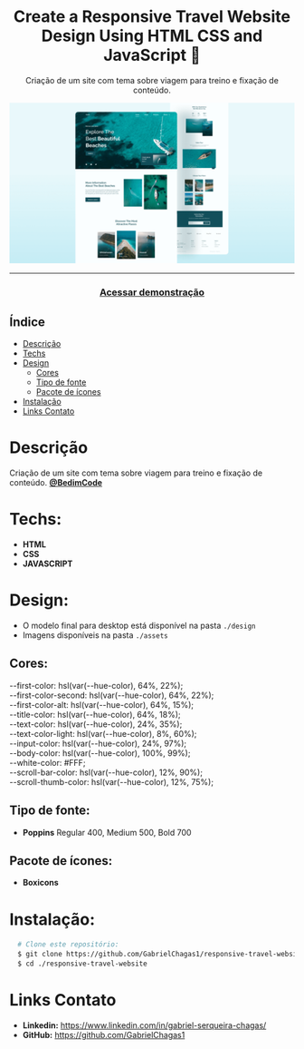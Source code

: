 <div align="center">
    <h1 align="center">Create a Responsive Travel Website Design Using HTML CSS and JavaScript 🌊</h1>
    <p>Criação de um site com tema sobre viagem para treino e fixação de conteúdo.</p>
    <img src="./design/preview.png" alt="Logo" width="800">
</div>

---
<h3 align="center">
  <a href="https://responsive-travel-website-nu.vercel.app/">Acessar demonstração</a>
</h3>

## Índice

* [Descrição](#descrição)
* [Techs](#techs)
* [Design](#design)
  * [Cores](#cores)
  * [Tipo de fonte](#tipo-de-fonte)
  * [Pacote de ícones](#pacote-de-ícones)
* [Instalação](#instalação)
* [Links Contato](#links-contato)

# Descrição
Criação de um site com tema sobre viagem para treino e fixação de conteúdo. [**@BedimCode**](https://www.youtube.com/c/Bedimcode)

# Techs: 
- **HTML**
- **CSS**
- **JAVASCRIPT**

# Design:
- O modelo final para desktop está disponível na pasta `./design`
- Imagens disponíveis na pasta `./assets`<br>

## Cores:
--first-color: hsl(var(--hue-color), 64%, 22%);<br>
--first-color-second: hsl(var(--hue-color), 64%, 22%);<br>
--first-color-alt: hsl(var(--hue-color), 64%, 15%);<br>
--title-color: hsl(var(--hue-color), 64%, 18%);<br>
--text-color: hsl(var(--hue-color), 24%, 35%);<br>
--text-color-light: hsl(var(--hue-color), 8%, 60%);<br>
--input-color: hsl(var(--hue-color), 24%, 97%);<br>
--body-color: hsl(var(--hue-color), 100%, 99%);<br>
--white-color: #FFF;<br>
--scroll-bar-color: hsl(var(--hue-color), 12%, 90%);<br>
--scroll-thumb-color: hsl(var(--hue-color), 12%, 75%);<br>

## Tipo de fonte:
- **Poppins** Regular 400, Medium 500, Bold 700


## Pacote de ícones:
- **Boxicons**

# Instalação:
```bash
  # Clone este repositório:
  $ git clone https://github.com/GabrielChagas1/responsive-travel-website.git
  $ cd ./responsive-travel-website
```

# Links Contato
- **Linkedin:** https://www.linkedin.com/in/gabriel-serqueira-chagas/<br>
- **GitHub:** https://github.com/GabrielChagas1<br>